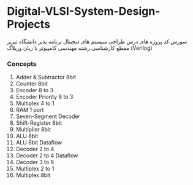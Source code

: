 # Digital-VLSI-System-Design-Projects
سورس کد پروژه های درس طراحی سیستم های دیجیتال برنامه پذیر دانشگاه تبریز مقطع کارشناسی رشته مهندسی کامپیوتر با زبان وریلاگ (Verilog)
### Concepts

1. Adder & Subtractor 8bit
2. Counter 8bit
3. Encoder 8 to 3
4. Encoder Priority 8 to 3
5. Multiplex 4 to 1
6. RAM 1 port
7. Seven-Segment Decoder
8. Shift-Register 8bit
9. Multiplier 8bit
10. ALU 8bit
11. ALU 8bit Dataflow
12. Decoder 2 to 4
13. Decoder 2 to 4 Dataflow
14. Decoder 3 to 8
15. Multiplex 2 to 1
16. Multiplex 8bit
